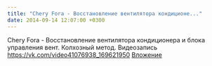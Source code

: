 ```yaml
---
title: "Chery Fora - Восстановление вентилятора кондиционе..."
date: 2014-09-14 12:07:00 +0300
---
```


Chery Fora - Восстановление вентилятора кондиционера и блока управления вент. Колхозный метод.
Видеозапись
<a class="vk-attach" href="https://vk.com/video41076938_169621950">https://vk.com/video41076938_169621950</a>
<a class="vk-attach" href="https://vk.com/video41076938_169621950">Вложение</a>
